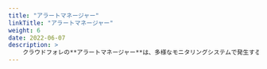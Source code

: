 ```yaml
---
title: "アラートマネージャー"
linkTitle: "アラートマネージャー"
weight: 6
date: 2022-06-07
description: >
    クラウドフォレの**アラートマネージャー**は、多様なモニタリングシステムで発生するさまざまなパターンのイベントを統合管理できるサービスです。
---
```


